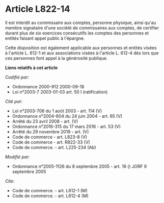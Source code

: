 # Article L822-14

Il est interdit au commissaire aux comptes, personne physique, ainsi qu'au membre signataire d'une société de commissaires
aux comptes, de certifier durant plus de six exercices consécutifs les comptes des personnes et entités faisant appel public
à l'épargne.

Cette disposition est également applicable aux personnes et entités visées à l'article L. 612-1 et aux associations visées à
l'article L. 612-4 dès lors que ces personnes font appel à la générosité publique.

**Liens relatifs à cet article**

_Codifié par_:

  - Ordonnance 2000-912 2000-09-18
  - Loi n°2003-7 2003-01-03 art. 50 I (ratification)

_Cité par_:

  - Loi n°2003-706 du 1 août 2003 - art. 114 (V)
  - Ordonnance n°2004-604 du 24 juin 2004 - art. 65 (V)
  - Arrêté du 23 avril 2008 - art. (V)
  - Ordonnance n°2016-315 du 17 mars 2016 - art. 53 (V)
  - Arrêté du 29 novembre 2019 - art. (V)
  - Code de commerce - art. L823-8 (V)
  - Code de commerce - art. R822-33 (V)
  - Code de commerce. - art. L225-234 (Ab)

_Modifié par_:

  - Ordonnance n°2005-1126 du 8 septembre 2005 - art. 16 () JORF 9 septembre 2005

_Cite_:

  - Code de commerce. - art. L612-1 (M)
  - Code de commerce. - art. L612-4 (M)
